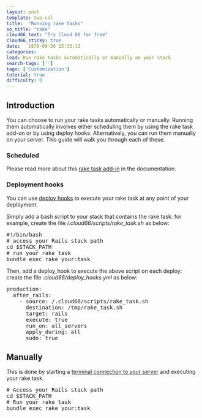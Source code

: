 ```yaml
---
layout: post
template: two-col
title:  "Running rake tasks"
so_title: "rake"
cloud66_text: "Try Cloud 66 for free"
cloud66_sticky: true
date:   1870-09-26 15:33:13
categories: 
lead: Run rake tasks automatically or manually on your stack
search-tags: ['']
tags: ['Customization']
tutorial: true
difficulty: 0
---
```



## Introduction
You can choose to run your rake tasks automatically or manually. Running them automatically involves either scheduling them by using the rake task add-on or by using deploy hooks.
Alternatively, you can run them manually on your server. This guide will walk you through each of these.

### Scheduled
Please read more about this [rake task add-in](/add-ins/rake-task.html) in the documentation.

### Deployment hooks

You can use [deploy hooks](/stack-features/deploy-hooks.html) to execute your rake task at any point of your deployment.

Simply add a bash script to your stack that contains the rake task: for example, create the file */.cloud66/scripts/rake&#95;task.sh* as below:
<pre class="terminal">
&#35;!/bin/bash
&#35; access your Rails stack path
cd $STACK&#95;PATH
&#35; run your rake task
bundle exec rake your:task
</pre>

Then, add a deploy&#95;hook to execute the above script on each deploy: create the file *.cloud66/deploy&#95;hooks.yml* as below:
<pre class="terminal">
production:
  after&#95;rails:
    - source: /.cloud66/scripts/rake&#95;task.sh
      destination: /tmp/rake&#95;task.sh
      target: rails
      execute: true
      run&#95;on: all&#95;servers
      apply&#95;during: all
      sudo: true
</pre>

## Manually
This is done by starting a [terminal connection to your server](/how-to/shell-to-your-servers.html) and executing your rake task.

<pre class="terminal">
&#35; Access your Rails stack path
cd $STACK&#95;PATH
&#35; Run your rake task
bundle exec rake your:task
</pre>